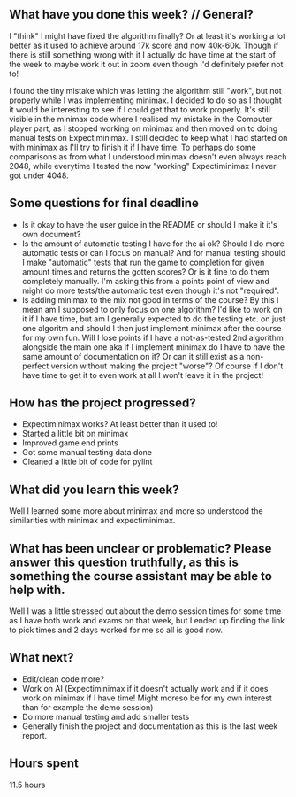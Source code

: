## What have you done this week? // General?

I "think" I might have fixed the algorithm finally? Or at least it's working a lot better as it used to achieve around 17k score and now 40k-60k. 
Though if there is still something wrong with it I actually do have time at the start of the week to maybe work it out in zoom even though I'd definitely prefer not to!

I found the tiny mistake which was letting the algorithm still "work", but not properly while I was implementing minimax. 
I decided to do so as I thought it would be interesting to see if I could get that to work properly. 
It's still visible in the minimax code where I realised my mistake in the Computer player part, as I stopped working on minimax and then moved on to doing manual tests on Expectiminimax.
I still decided to keep what I had started on with minimax as I'll try to finish it if I have time.
To perhaps do some comparisons as from what I understood minimax doesn't even always reach 2048, while everytime I tested the now "working" Expectiminimax I never got under 4048.

## Some questions for final deadline
- Is it okay to have the user guide in the README or should I make it it's own document?
- Is the amount of automatic testing I have for the ai ok? Should I do more automatic tests or can I focus on manual? And for manual testing should I make "automatic" tests that run the game to completion for given amount times and returns the gotten scores? Or is it fine to do them completely manually. I'm asking this from a points point of view and might do more tests/the automatic test even though it's not "required".
- Is adding minimax to the mix not good in terms of the course? By this I mean am I supposed to only focus on one algorithm? I'd like to work on it if I have time, but am I generally expected to do the testing etc. on just one algoritm and should I then just implement minimax after the course for my own fun. Will I lose points if I have a not-as-tested 2nd algorithm alongside the main one aka if I implement minimax do I have to have the same amount of documentation on it? Or can it still exist as a non-perfect version without making the project "worse"? Of course if I don't have time to get it to even work at all I won't leave it in the project!

## How has the project progressed?
- Expectiminimax works? At least better than it used to!
- Started a little bit on minimax
- Improved game end prints
- Got some manual testing data done
- Cleaned a little bit of code for pylint

## What did you learn this week?
Well I learned some more about minimax and more so understood the similarities with minimax and expectiminimax.

## What has been unclear or problematic? Please answer this question truthfully, as this is something the course assistant may be able to help with.
Well I was a little stressed out about the demo session times for some time as I have both work and exams on that week, but I ended up finding the link to pick times and 2 days worked for me so all is good now.

## What next?
- Edit/clean code more?
- Work on AI (Expectiminimax if it doesn't actually work and if it does work on minimax if I have time! Might moreso be for my own interest than for example the demo session)
- Do more manual testing and add smaller tests
- Generally finish the project and documentation as this is the last week report.

## Hours spent
11.5 hours
